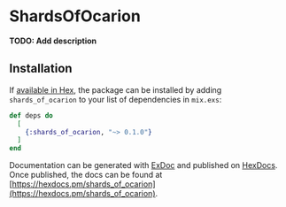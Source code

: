 # ShardsOfOcarion

**TODO: Add description**

## Installation

If [available in Hex](https://hex.pm/docs/publish), the package can be installed
by adding `shards_of_ocarion` to your list of dependencies in `mix.exs`:

```elixir
def deps do
  [
    {:shards_of_ocarion, "~> 0.1.0"}
  ]
end
```

Documentation can be generated with [ExDoc](https://github.com/elixir-lang/ex_doc)
and published on [HexDocs](https://hexdocs.pm). Once published, the docs can
be found at [https://hexdocs.pm/shards_of_ocarion](https://hexdocs.pm/shards_of_ocarion).

